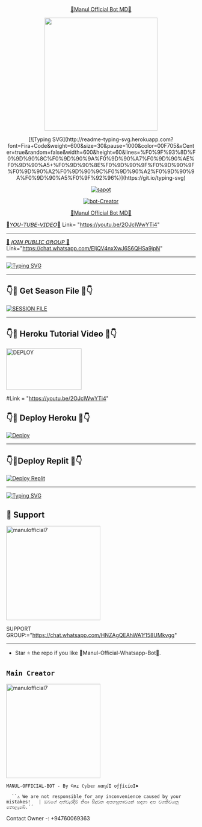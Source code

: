 <p align="center"> 
<u>📍Manul Official Bot MD💖</u>
</p>
<p align="center">
<img src="https://telegra.ph/file/2717975a4410096a24c0f.jpg" width="300" height="300"/>

<p align="center">
 [![Typing SVG](http://readme-typing-svg.herokuapp.com?font=Fira+Code&weight=600&size=30&pause=1000&color=00F705&vCenter=true&random=false&width=600&height=60&lines=%F0%9F%93%8D%F0%9D%90%8C%F0%9D%90%9A%F0%9D%90%A7%F0%9D%90%AE%F0%9D%90%A5+%F0%9D%90%8E%F0%9D%90%9F%F0%9D%90%9F%F0%9D%90%A2%F0%9D%90%9C%F0%9D%90%A2%F0%9D%90%9A%F0%9D%90%A5%F0%9F%92%96%)](https://git.io/typing-svg)

<p align="center">
<a href="#"><img title="sapot" src="https://img.shields.io/badge/Manul-Official-red.svg?style=for-the-badge&logo=github"></a>
</p>
</p>
<p align="center">
<a href="#"><img title="bot-Creator" src="https://img.shields.io/badge/Creator-Manul.Official-red.svg?style=for-the-badge&logo=github"></a>
</p>
<p align="center"> 
<u>📍Manul Official Bot MD💖</u>
</p>

[📍𝘠𝘖𝘜-𝘛𝘜𝘉𝘌-𝘝𝘐𝘋𝘌𝘖💖](https://youtu.be/2OJcIWwYTi4)
Link= "https://youtu.be/2OJcIWwYTi4"
____________________
[📍 𝘑𝘖𝘐𝘕 𝘗𝘜𝘉𝘓𝘐𝘊 𝘎𝘙𝘖𝘜𝘗 💖]( https://chat.whatsapp.com/EIjQV4nxXwJ6S6QHSa9jpN )
Link="https://chat.whatsapp.com/EIjQV4nxXwJ6S6QHSa9jpN"

____________________

[![Typing SVG](http://readme-typing-svg.herokuapp.com?font=Fira+Code&pause=1000&color=FFFFFF&random=false&width=435&lines=%F0%9D%98%93%F0%9D%98%96%F0%9D%98%88%F0%9D%98%8B%F0%9D%98%90%F0%9D%98%95%F0%9D%98%8E%3A+%5B%E2%96%88%E2%96%88%E2%96%88%E2%96%88%E2%96%88%E2%96%88%E2%96%88%E2%96%88%E2%96%88%E2%96%88%E2%96%88%E2%96%88%E2%96%88%E2%96%88%E2%96%88%E2%96%88%E2%96%88%E2%96%88%E2%96%88%E2%96%88%5D+100%25;%F0%9D%98%93%F0%9D%98%96%F0%9D%98%88%F0%9D%98%8B%F0%9D%98%90%F0%9D%98%95%F0%9D%98%8E%3A+%5B%E2%96%88%E2%96%88%E2%96%88%E2%96%88%E2%96%88%E2%96%88%E2%96%88%E2%96%88%E2%96%88%E2%96%88%E2%96%88%E2%96%88%E2%96%88%E2%96%88%E2%96%88%E2%96%88%E2%96%88%5D+90%25;%F0%9D%98%93%F0%9D%98%96%F0%9D%98%88%F0%9D%98%8B%F0%9D%98%90%F0%9D%98%95%F0%9D%98%8E%3A+%5B%E2%96%88%E2%96%88%E2%96%88%E2%96%88%E2%96%88%E2%96%88%E2%96%88%E2%96%88%E2%96%88%E2%96%88%E2%96%88%E2%96%88%E2%96%88%E2%96%88%E2%96%88%E2%96%88%E2%96%88%5D+80%25;%F0%9D%98%93%F0%9D%98%96%F0%9D%98%88%F0%9D%98%8B%F0%9D%98%90%F0%9D%98%95%F0%9D%98%8E%3A+%5B%E2%96%88%E2%96%88%E2%96%88%E2%96%88%E2%96%88%E2%96%88%E2%96%88%E2%96%88%E2%96%88%E2%96%88%E2%96%88%E2%96%88%E2%96%88%E2%96%88%E2%96%88%5D+70%25;%F0%9D%98%93%F0%9D%98%96%F0%9D%98%88%F0%9D%98%8B%F0%9D%98%90%F0%9D%98%95%F0%9D%98%8E%3A+%5B%E2%96%88%E2%96%88%E2%96%88%E2%96%88%E2%96%88%E2%96%88%E2%96%88%E2%96%88%E2%96%88%E2%96%88%E2%96%88%E2%96%88%E2%96%88%5D+60%25;%F0%9D%98%93%F0%9D%98%96%F0%9D%98%88%F0%9D%98%8B%F0%9D%98%90%F0%9D%98%95%F0%9D%98%8E%3A+%5B%E2%96%88%E2%96%88%E2%96%88%E2%96%88%E2%96%88%E2%96%88%E2%96%88%E2%96%88%E2%96%88%E2%96%88%E2%96%88%E2%96%88%5D+50%25;%F0%9D%98%93%F0%9D%98%96%F0%9D%98%88%F0%9D%98%8B%F0%9D%98%90%F0%9D%98%95%F0%9D%98%8E%3A+%5B%E2%96%88%E2%96%88%E2%96%88%E2%96%88%E2%96%88%E2%96%88%E2%96%88%E2%96%88%E2%96%88%E2%96%88%5D+40%25;%F0%9D%98%93%F0%9D%98%96%F0%9D%98%88%F0%9D%98%8B%F0%9D%98%90%F0%9D%98%95%F0%9D%98%8E%3A+%5B%E2%96%88%E2%96%88%E2%96%88%E2%96%88%E2%96%88%E2%96%88%E2%96%88%5D+30%25;%F0%9D%98%93%F0%9D%98%96%F0%9D%98%88%F0%9D%98%8B%F0%9D%98%90%F0%9D%98%95%F0%9D%98%8E%3A+%5B%E2%96%88%E2%96%88%E2%96%88%E2%96%88%5D+20%25;%F0%9D%98%93%F0%9D%98%96%F0%9D%98%88%F0%9D%98%8B%F0%9D%98%90%F0%9D%98%95%F0%9D%98%8E%3A+%5B%E2%96%88%E2%96%88%E2%96%88%5D+10%25)](https://git.io/typing-svg)


____________________

## 👇💖 Get Season File 💖👇
  
<a href='https://replit.com/@manulofficial7/Manul-Official-Whatsapp-Bot' target="_blank"><img alt='SESSION FILE' src='https://img.shields.io/badge/SESSION FILE-100000?style=for-the-badge&logo=scan&logoColor=white&labelColor=black&color=black'/></a>

____________________

 ## 👇💖 Heroku Tutorial Video 💖👇

 
 <p align="left">
<a href="https://youtu.be/2OJcIWwYTi4"><img align="center" src="https://telegra.ph/file/2717975a4410096a24c0f.jpg" alt="DEPLOY" height="110" width="200" /></a>


#Link = "https://youtu.be/2OJcIWwYTi4"

## 👇💖 Deploy Heroku 💖👇

[![Deploy](https://www.herokucdn.com/deploy/button.svg)](https://heroku.com/deploy?template=https://github.com/manulofficial7/Manul-Official-Whatsapp-Bot)

____________________
## 👇💖Deploy Replit 💖👇
  
<a href='https://replit.com/~' target="_blank"><img alt='Deploy Replit' src='https://img.shields.io/badge/DEPLOY REPLIT-100000?style=for-the-badge&logo=scan&logoColor=white&labelColor=black&color=black'/></a>

____________________


[![Typing SVG](http://readme-typing-svg.herokuapp.com?font=Fira+Code&pause=1000&color=19BEF7&random=false&width=435&lines=%F0%9F%92%96%F0%9D%97%A7%F0%9D%97%B5%F0%9D%97%AE%F0%9D%97%BB%F0%9D%97%B8%F0%9D%98%80+%F0%9D%97%94%F0%9D%97%B9%F0%9D%97%B9%F0%9F%92%96;%F0%9F%93%8DMade+By-%3A+%C2%A9%CA%8D%C9%BE+%E2%84%82%F0%9D%95%AA%F0%9D%95%93%F0%9D%95%96%F0%9D%95%A3+%CA%8D%C9%91%D5%B2%D5%B4%D3%80+%D6%85%C6%92%C6%92%C3%AD%CF%B2%C3%AD%C9%91%D3%80%E2%99%A0%EF%B8%8F%F0%9F%92%96;%F0%9F%AA%80New++WhatsAppUser+Bot+%F0%9F%A4%96)](https://git.io/typing-svg)



## 🤩 Support

<a href="https://chat.whatsapp.com/HNZAgQEAhWA1f158UMkvgg"><img src="https://graph.org/file/7fa1e3c4724c08efdc44b.png" width="250" height="250" alt="manulofficial7"/></a>


SUPPORT GROUP:="https://chat.whatsapp.com/HNZAgQEAhWA1f158UMkvgg"

____________________


- Star ⭐ the repo if you like 📍Manul-Official-Whatsapp-Bot💖.


## `Main Creator` 
<a href="https://github.com/manulofficial7"><img src="https://graph.org/file/ad59b4019b737105516fe.jpg" width="250" height="250" alt="manulofficial7"/></a>
  
`MANUL-OFFICIAL-BOT - By ©ʍɾ ℂ𝕪𝕓𝕖𝕣 ʍɑղմӀ օƒƒíϲíɑӀ♠️`


      ``⚠️ We are not responsible for any inconvenience caused by your mistakes!   | ඔබගේ අත්වැරදීම් නිසා සිදුවන අපහසුතාවයන් සඳහා අප වගකිවයනු නොලැබේ.´´


Contact Owner -: +94760069363
